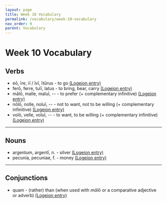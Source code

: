```yaml
---
layout: page
title: Week 10 Vocabulary
permalink: /vocabulary/week-10-vocabulary
nav_order: 9
parent: Vocabulary
---
```


# Week 10 Vocabulary

## Verbs

* eō, īre, iī / īvī, ītūrus - to go [(Logeion entry)](https://logeion.uchicago.edu/eo)
* ferō, ferre, tulī, latus - to bring, bear, carry [(Logeion entry)](https://logeion.uchicago.edu/laboro)
* mālō, malle, maluī, -- - to prefer (+ complementary infinitive) [(Logeion entry)](https://logeion.uchicago.edu/malo)
* nōlō, nolle, noluī, -- - not to want, not to be willing (+ complementary infinitive) [(Logeion entry)](https://logeion.uchicago.edu/nolo)
* volō, velle, voluī, -- - to want, to be willing (+ complementary infinitive) [(Logeion entry)](https://logeion.uchicago.edu/volo)

***

## Nouns

* argentum, argentī, n. - silver [(Logeion entry)](https://logeion.uchicago.edu/argentum)
* pecunia, pecuniae, f. - money [(Logeion entry)](https://logeion.uchicago.edu/pecunia)

***

## Conjunctions

* quam - (rather) than (when used with *mālō* or a comparative adjective or adverb) [(Logeion entry)](https://logeion.uchicago.edu/quam)